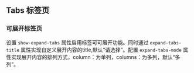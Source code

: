 <div class="demo-header">
<p class="overviewicon">
  <span class="wapi-ui-Tabs"/>
</p>

## Tabs 标签页

<mobile-uxlink widget-name="Tabs"></mobile-uxlink>
</div>

### 可展开标签页

设置 `show-expand-tabs` 属性启用标签可可展开功能。同时通过 `expand-tabs-title` 属性实现自定义展开内容的title,默认“请选择”。配置 `expand-tabs-mode` 属性实现展开内容的排列方式，column：为单列，columns：为多列，默认“多列”。

<mobile-view link="tabs/expand"></mobile-view>

<br>
